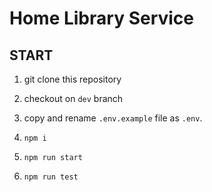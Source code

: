 # Home Library Service

## START

1. git clone this repository

2. checkout on `dev` branch

3. copy and rename `.env.example` file as `.env`.

4. `npm i`

5. `npm run start`

6. `npm run test`